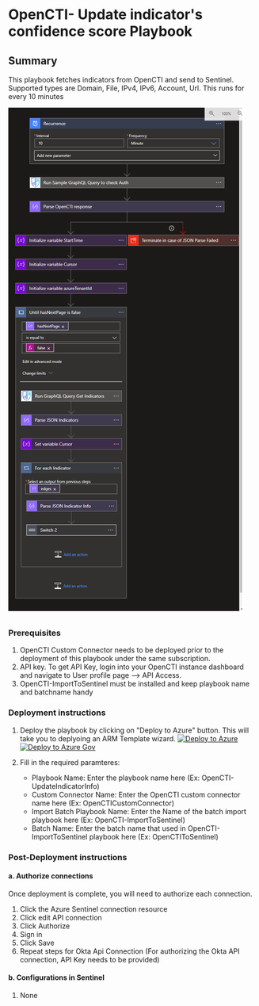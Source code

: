 # OpenCTI- Update indicator's confidence score Playbook
 ## Summary
 This playbook fetches indicators from OpenCTI and send to Sentinel. Supported types are Domain, File, IPv4, IPv6, Account, Url.  This runs for every 10 minutes
 
![Playbook Designer view](./images/ImportToSentinel.png)<br>

### Prerequisites 
1. OpenCTI Custom Connector needs to be deployed prior to the deployment of this playbook under the same subscription.
2. API key. To get API Key, login into your OpenCTI instance dashboard and navigate to User profile page --> API Access.
3. OpenCTI-ImportToSentinel must be installed and keep playbook name and batchname handy

### Deployment instructions 
1. Deploy the playbook by clicking on "Deploy to Azure" button. This will take you to deplyoing an ARM Template wizard.
[![Deploy to Azure](https://aka.ms/deploytoazurebutton)](https://portal.azure.com/#create/Microsoft.Template/uri/https%3A%2F%2Fraw.githubusercontent.com%2FAzure%2FAzure-Sentinel%2FSolutions%2FOpenCTI%2FPlaybooks%2FOpenCTIPlaybooks%2FOpenCTI-UpdateIndicatorInfo%2Fazuredeploy.json)
[![Deploy to Azure Gov](https://aka.ms/deploytoazuregovbutton)](https://portal.azure.us/#create/Microsoft.Template/uri/https%3A%2F%2Fraw.githubusercontent.com%2FAzure%2FAzure-Sentinel%2FSolutions%2FOpenCTI%2FPlaybooks%2F%2FOpenCTIPlaybooks%2FOpenCTI-UpdateIndicatorInfo%2Fazuredeploy.json)

2. Fill in the required paramteres:
    * Playbook Name: Enter the playbook name here (Ex: OpenCTI-UpdateIndicatorInfo)
    * Custom Connector Name: Enter the OpenCTI custom connector name here (Ex: OpenCTICustomConnector)
    * Import Batch Playbook Name: Enter the Name of the batch import playbook here (Ex: OpenCTI-ImportToSentinel)
    * Batch Name: Enter the batch name that used in OpenCTI-ImportToSentinel playbook here (Ex: OpenCTIToSentinel)
    
### Post-Deployment instructions 
#### a. Authorize connections
Once deployment is complete, you will need to authorize each connection.
1.	Click the Azure Sentinel connection resource
2.	Click edit API connection
3.	Click Authorize
4.	Sign in
5.	Click Save
6.	Repeat steps for Okta Api  Connection (For authorizing the Okta API connection, API Key needs to be provided)
#### b. Configurations in Sentinel
1. None


